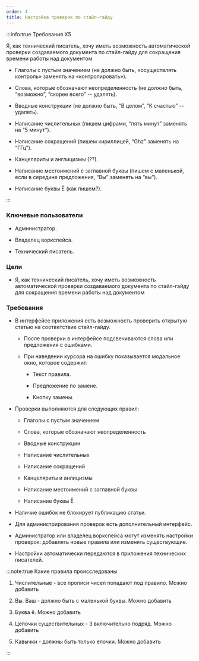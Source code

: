 ```yaml
---
order: 4
title: Настройка проверок по стайл-гайду
---
```


:::info:true Требования Х5

Я, как технический писатель, хочу иметь возможность автоматической проверки создаваемого документа по стайл-гайду для сокращения времени работы над документом

-  Глаголы с пустым значением (не должно быть, «осуществлять контроль» заменять на «контролировать»).

-  Слова, которые обозначают неопределенность (не должно быть, “возможно”, “скорее всего” -- удалять).

-  Вводные конструкции (не должно быть, “В целом”, “К счастью” -- удалять).

-  Написание числительных (пишем цифрами, “пять минут” заменять на “5 минут”).

-  Написание сокращений (пишем кириллицей, “Ghz” заменять на “ГГц”).

-  Канцеляриты и англицизмы (??).

-  Написание местоимений с заглавной буквы (пишем с маленькой, если в середине предложения, “Вы” заменять на “вы”).

-  Написание буквы Ё (как пишем?).

:::

### Ключевые пользователи

-  Администратор.

-  Владелец воркспейса.

-  Технический писатель.

### Цели

-  Я, как технический писатель, хочу иметь возможность автоматической проверки создаваемого документа по стайл-гайду для сокращения времени работы над документом

### Требования

-  В интерфейсе приложения есть возможность проверить открытую статью на соответствие стайл-гайду.

   -  После проверки в интерфейсе подсвечиваются слова или предложения с ошибками.

   -  При наведении курсора на ошибку показывается модальное окно, которое содержит:

      -  Текст правила.

      -  Предложение по замене.

      -  Кнопку замены.

-  Проверки выполняются для следующих правил:

   -  Глаголы с пустым значением

   -  Слова, которые обозначают неопределенность

   -  Вводные конструкции

   -  Написание числительных

   -  Написание сокращений

   -  Канцеляриты и анлицизмы

   -  Написание местоимений с заглавной буквы

   -  Написание буквы Ё

-  Наличие ошибок не блокирует публикацию статьи.

-  Для администрирования проверок есть дополнительный интерфейс.

-  Администратор или владелец воркспейса могут изменять настройки проверок: добавлять новые правила или изменять существующие.

-  Настройки автоматически передаются в приложения технических писателей.

:::note:true Какие правила происследованы

1. Числительные - все прописи чисел попадают под правило. Можно добавить

2. Вы. Ваш - должно быть с маленькой буквы. Можно добавить

3. Буква ё. Можно добавить

4. Цепочки существительных - 3 включительно подряд. Можно добавить

5. Кавычки - должны быть только елочки. Можно добавить

:::